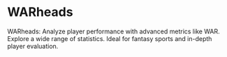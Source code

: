 # WARheads
WARheads: Analyze player performance with advanced metrics like WAR. Explore a wide range of statistics. Ideal for fantasy sports and in-depth player evaluation.
